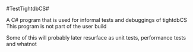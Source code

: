 ﻿#TestTightdbCS#

A C# program that is used for informal tests and debuggings of tightdbCS  
This program is not part of the user build  

Some of this will probably later resurface as unit tests, performance tests and whatnot

